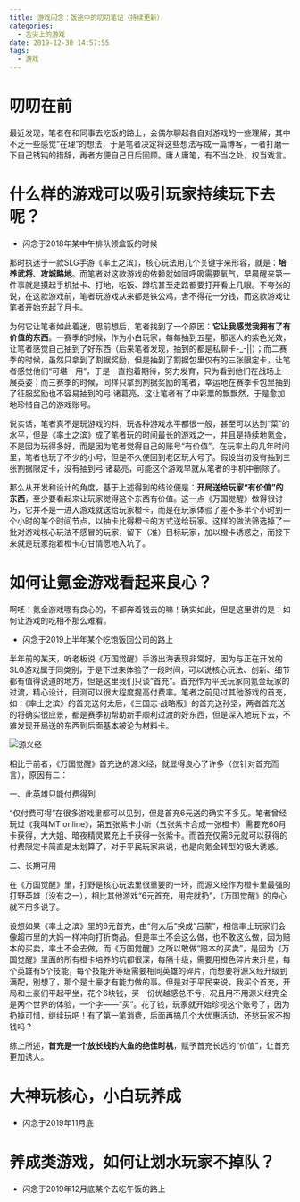 ```yaml
---
title: 游戏闪念：饭途中的叨叨笔记（持续更新）
categories:
  - 舌尖上的游戏
date: 2019-12-30 14:57:55
tags:
  - 游戏
---
```


# 叨叨在前

最近发现，笔者在和同事去吃饭的路上，会偶尔聊起各自对游戏的一些理解，其中不乏一些感觉“在理”的想法，于是笔者决定将这些想法写成一篇博客，一者打磨一下自己锈钝的措辞，再者方便自己日后回顾。庸人庸笔，有不当之处，权当戏言。

# 什么样的游戏可以吸引玩家持续玩下去呢？

* 闪念于2018年某中午排队领盒饭的时候

那时执迷于一款SLG手游《率土之滨》，核心玩法用几个关键字来形容，就是：**培养武将**、**攻城略地**。而笔者对这款游戏的依赖就如同呼吸需要氧气，早晨醒来第一件事就是摸起手机抽卡、打地，吃饭、蹲坑甚至走路都要打开看上几眼。不夸张的说，在这款游戏前，笔者玩游戏从来都是铁公鸡，舍不得花一分钱，而这款游戏让笔者开始充起了月卡。

为何它让笔者如此着迷，思前想后，笔者找到了一个原因：**它让我感觉我拥有了有价值的东西**。一赛季的时候，作为小白玩家，每每抽到五星，那迷人的紫色光效，让笔者感觉自己抽到了好东西（后来笔者发现，抽到的都是私聊卡\-\_\-\|\|）；而二赛季的时候，虽然只拿到了割据奖励，但是抽到了割据包里仅有的三张限定卡，让笔者感觉他们“可堪一用”，于是一直抱着期待，努力发育，只为看到他们在战场上一展英姿；而三赛季的时候，同样只拿到割据奖励的笔者，幸运地在赛季卡包里抽到了征服奖励也不容易抽到的弓·诸葛亮，这让笔者有了中彩票的飘飘然，于是愈加地珍惜自己的游戏账号。

说实话，笔者真不是玩游戏的料，玩各种游戏水平都很一般，甚至可以达到“菜”的水平，但是《率土之滨》成了笔者玩的时间最长的游戏之一，并且是持续地氪金，不是因为玩得多好，而是因为笔者觉得自己的账号“有价值”。在玩率土的几年时间里，笔者也玩了不少的小号，但是不久便回到老区玩大号了。假设当初没有抽到三张割据限定卡，没有抽到弓·诸葛亮，可能这个游戏早就从笔者的手机中删除了。

那么从开发和设计的角度，基于上述得到的结论便是：**开局送给玩家“有价值”的东西**，至少要看起来让玩家觉得这个东西有价值。这一点《万国觉醒》做得很讨巧，它并不是一进入游戏就送给玩家橙卡，而是在玩家体验了差不多半个小时到一个小时的某个时间节点，以抽卡比得橙卡的方式送给玩家。这样的做法筛选掉了一批对游戏核心玩法不感冒的玩家，留下（准）目标玩家，加以橙卡诱惑之，而接下来就是玩家抱着橙卡心甘情愿地入坑了。

# 如何让氪金游戏看起来良心？

啊呸！氪金游戏哪有良心的，不都奔着钱去的嘛！确实如此，但是这里讲的是：如何让游戏的吃相不那么难看。

* 闪念于2019上半年某个吃饱饭回公司的路上

半年前的某天，听老板说《万国觉醒》手游出海表现非常好，因为与正在开发的SLG游戏属于同类别，于是下过来体验了一段时间，可以说核心玩法、创新、细节都有值得说道的地方，但是这里我们只谈“首充”。首充作为平民玩家向氪金玩家的过渡，精心设计，目测可以很大程度提高付费率。笔者之前见过其他游戏的首充，如：《率土之滨》的首充送何太后，《三国志·战略版》的首充送孙坚，两者首充送的将确实很应景，都是赛季初帮助新手顺利过渡的好东西，但是深入地玩下去，不难发现开局送的东西到后面基本被沦为材料卡。

![源义经](https://upload-images.jianshu.io/upload_images/291600-d8d4aa9865cbe04d.png?imageMogr2/auto-orient/strip%7CimageView2/2/w/1240)

相比于前者，《万国觉醒》首充送的源义经，就显得良心了许多（仅针对首充而言），原因有二：

一、此英雄只能付费得到

“仅付费可得”在很多游戏里都可以见到，但是首充6元送的确实不多见。笔者曾经玩过《我叫MT online》，第五张紫卡小新（五张紫卡合成一张橙卡）需要充60月卡获得，大大姐、暗夜精灵累充上千获得一张紫卡。而首充仅需6元就可以获得的付费限定卡简直是太划算了，对于平民玩家来说，也是向氪金转型的极大诱惑。

二、长期可用

在《万国觉醒》里，打野是核心玩法里很重要的一环，而源义经作为橙卡里最强的打野英雄（没有之一），相比其他游戏“6元首充，用完就扔”，《万国觉醒》的良心就不用多说了。

设想如果《率土之滨》里的6元首充，由“何太后”换成“吕蒙”，相信率土玩家们会像超市里的大妈一样冲向打折商品。但是率土不会这么做，也不敢这么做，因为赔本的买卖，率土不会去做。而《万国觉醒》之所以敢做“赔本的买卖”，是因为《万国觉醒》里面的所有橙卡培养的坑都很深，每隔十级，需要用橙色碎片来升星，每个英雄有5个技能，每个技能升等级需要相同英雄的碎片，而想要将源义经升级到满配，别想了，那个是土豪才有能力做的事。但是对于平民来说，我买个首充，开局和土豪们平起平坐，花个6块钱，买一份优越感总不亏，况且用不用源义经完全是两个世界的体验，一个字——“买”。花了钱，玩家就开始珍视这个账号了，因为扔掉可惜，继续玩吧！有了第一笔消费，后面再搞几个大优惠活动，还愁玩家不掏钱吗？

综上所述，**首充是一个放长线钓大鱼的绝佳时机**，赋予首充长远的“价值”，让首充更加诱人。

# 大神玩核心，小白玩养成

* 闪念于2019年11月底



# 养成类游戏，如何让划水玩家不掉队？

* 闪念于2019年12月底某个去吃午饭的路上